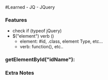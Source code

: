 #Learned - JQ - JQuery

### Features
* check if (typeof jQuery)
* $("element") verb ()
    * element: #id, .class, element Type, etc...
    * verb: function(), etc..

### getElementById("idName"):

### Extra Notes
